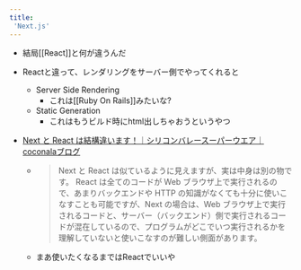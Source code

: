 ```yaml
---
title:
 'Next.js'
---
```


- 結局[[React]]と何が違うんだ
- Reactと違って、レンダリングをサーバー側でやってくれると
    - Server Side Rendering
        - これは[[Ruby On Rails]]みたいな?
    - Static Generation
        - これはもうビルド時にhtml出しちゃおうというやつ

- [Next と React は結構違います！｜シリコンバレースーパーウエア｜coconalaブログ](https://coconala.com/blogs/1638666/71202)
    - > Next と React は似ているように見えますが、実は中身は別の物です。 React は全てのコードが Web ブラウザ上で実行されるので、あまりバックエンドや HTTP の知識がなくても十分に使いこなすことも可能ですが、Next の場合は、Web ブラウザ上で実行されるコードと、サーバー（バックエンド）側で実行されるコードが混在しているので、プログラムがどこでいつ実行されるかを理解していないと使いこなすのが難しい側面があります。
    - まあ使いたくなるまではReactでいいや
